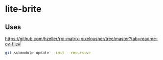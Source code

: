 # lite-brite


## Uses
https://github.com/hzeller/rpi-matrix-pixelpusher/tree/master?tab=readme-ov-file#


```bash
git submodule update --init --recursive

```